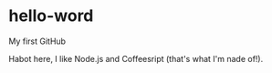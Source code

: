 # hello-word

My first GitHub

Habot here, I like Node.js and Coffeesript (that's what I'm nade of!).
